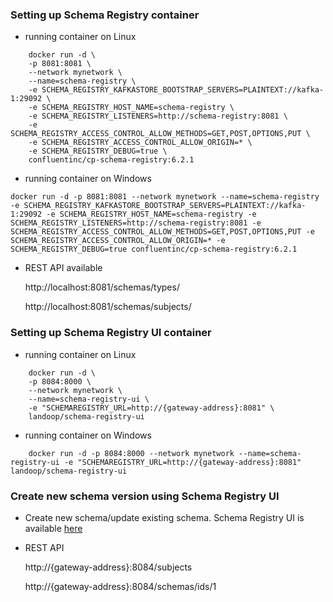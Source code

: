 
### Setting up Schema Registry container

* running container on Linux

```shell 
    docker run -d \
    -p 8081:8081 \
    --network mynetwork \
    --name=schema-registry \
    -e SCHEMA_REGISTRY_KAFKASTORE_BOOTSTRAP_SERVERS=PLAINTEXT://kafka-1:29092 \
    -e SCHEMA_REGISTRY_HOST_NAME=schema-registry \
    -e SCHEMA_REGISTRY_LISTENERS=http://schema-registry:8081 \
    -e SCHEMA_REGISTRY_ACCESS_CONTROL_ALLOW_METHODS=GET,POST,OPTIONS,PUT \
    -e SCHEMA_REGISTRY_ACCESS_CONTROL_ALLOW_ORIGIN=* \
    -e SCHEMA_REGISTRY_DEBUG=true \
    confluentinc/cp-schema-registry:6.2.1
```


* running container on Windows

```shell 
docker run -d -p 8081:8081 --network mynetwork --name=schema-registry -e SCHEMA_REGISTRY_KAFKASTORE_BOOTSTRAP_SERVERS=PLAINTEXT://kafka-1:29092 -e SCHEMA_REGISTRY_HOST_NAME=schema-registry -e SCHEMA_REGISTRY_LISTENERS=http://schema-registry:8081 -e SCHEMA_REGISTRY_ACCESS_CONTROL_ALLOW_METHODS=GET,POST,OPTIONS,PUT -e SCHEMA_REGISTRY_ACCESS_CONTROL_ALLOW_ORIGIN=* -e SCHEMA_REGISTRY_DEBUG=true confluentinc/cp-schema-registry:6.2.1
```

* REST API available

    http://localhost:8081/schemas/types/

    http://localhost:8081/schemas/subjects/


### Setting up Schema Registry UI container

* running container on Linux

```shell 
    docker run -d \
    -p 8084:8000 \
    --network mynetwork \
    --name=schema-registry-ui \
    -e "SCHEMAREGISTRY_URL=http://{gateway-address}:8081" \
    landoop/schema-registry-ui
```

* running container on Windows

```shell 
    docker run -d -p 8084:8000 --network mynetwork --name=schema-registry-ui -e "SCHEMAREGISTRY_URL=http://{gateway-address}:8081" landoop/schema-registry-ui
```

### Create new schema version using Schema Registry UI

* Create new schema/update existing schema. Schema Registry UI is available [here](http://{gateway-address}:8084/#/)

* REST API

    http://{gateway-address}:8084/subjects

    http://{gateway-address}:8084/schemas/ids/1